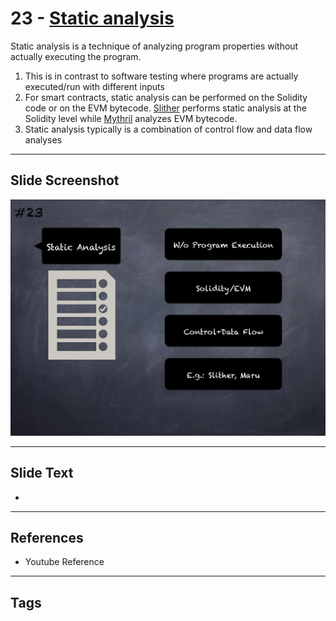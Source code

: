 
# 23 - [Static analysis](./Static%20analysis.md)

Static analysis is a technique of analyzing program properties without actually executing the program. 


1.  This is in contrast to software testing where programs are actually executed/run with different inputs
2.  For smart contracts, static analysis can be performed on the Solidity code or on the EVM bytecode. [Slither](https://github.com/crytic/slither) performs static analysis at the Solidity level while [Mythril](https://github.com/ConsenSys/mythril) analyzes EVM bytecode.
3.  Static analysis typically is a combination of control flow and data flow analyses


___
## Slide Screenshot
![023.png](../../images/6.%20Audit%20Techniques%20and%20Tools%20101/023.png)
___
## Slide Text
- 
___
## References
- Youtube Reference
___
## Tags
